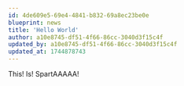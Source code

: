 ```yaml
---
id: 4de609e5-69e4-4841-b832-69a8ec23be0e
blueprint: news
title: 'Hello World'
author: a10e8745-df51-4f66-86cc-3040d3f15c4f
updated_by: a10e8745-df51-4f66-86cc-3040d3f15c4f
updated_at: 1744878743
---
```

This! Is! SpartAAAAA!